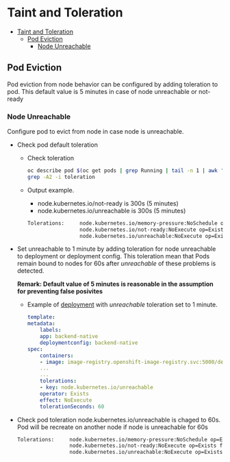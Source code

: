 # Taint and Toleration
- [Taint and Toleration](#taint-and-toleration)
  - [Pod Eviction](#pod-eviction)
    - [Node Unreachable](#node-unreachable)
## Pod Eviction

Pod eviction from node behavior can be configured by adding toleration to pod. This default value is 5 minutes in case of node unreachable or not-ready
### Node Unreachable

Configure pod to evict from node in case node is unreachable.
- Check pod default toleration
  - Check toleration 
    
    ```bash
    oc describe pod $(oc get pods | grep Running | tail -n 1 | awk '{print $1}') | \
    grep -A2 -i toleration
    ```

  - Output example. 
    - node.kubernetes.io/not-ready is 300s (5 minutes)
    - node.kubernetes.io/unreachable is 300s (5 minutes)
  
    ```bash
    Tolerations:     node.kubernetes.io/memory-pressure:NoSchedule op=Exists
                     node.kubernetes.io/not-ready:NoExecute op=Exists for 300s
                     node.kubernetes.io/unreachable:NoExecute op=Exists for 300s
    ```

- Set unreachable to 1 minute by adding toleration for node unreachable to deployment or deployment config. This toleration mean that Pods remain bound to nodes for 60s after *unreachable* of these problems is detected.
  
  **Remark: Default value of 5 minutes is reasonable in the assumption for preventing false posivites**

  - Example of [deployment](manifests/backend.yaml) with  *unreachable* toleration set to 1 minute.
  
    ```yaml
    template:
    metadata:
        labels:
        app: backend-native
        deploymentconfig: backend-native
    spec:
        containers:
        - image: image-registry.openshift-image-registry.svc:5000/demo/backend-native@sha256:5b76fdf7113c0db6d7fddea54997dd648a55b2a04383effb82f55cdbb0419dd5
        ...
        ...
        tolerations:
        - key: node.kubernetes.io/unreachable
        operator: Exists
        effect: NoExecute
        tolerationSeconds: 60
    ```

- Check pod toleration node.kubernetes.io/unreachable is chaged to 60s. Pod will be recreate on another node if node is unreachable for 60s
  
  ```bash
  Tolerations:     node.kubernetes.io/memory-pressure:NoSchedule op=Exists
                   node.kubernetes.io/not-ready:NoExecute op=Exists for 300s
                   node.kubernetes.io/unreachable:NoExecute op=Exists for 60s
  ```

